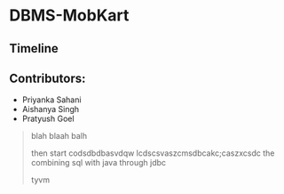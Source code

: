 # DBMS-MobKart
## Timeline


## Contributors: 
 * Priyanka Sahani
 * Aishanya Singh
 * Pratyush Goel

>blah blaah balh
>
>then start codsdbdbasvdqw
>lcdscsvaszcmsdbcakc;caszxcsdc
>the combining sql with java through jdbc
>
>tyvm
